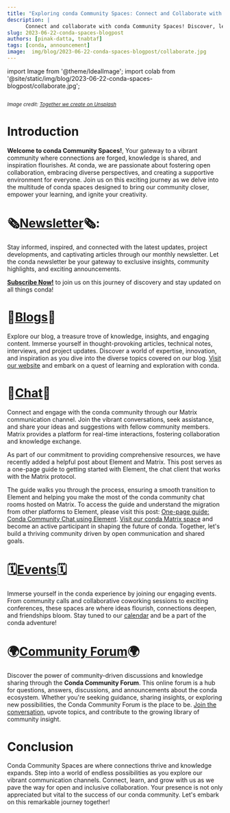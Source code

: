 ```yaml
---
title: "Exploring conda Community Spaces: Connect and Collaborate with Us!"
description: |
      Connect and collaborate with conda Community Spaces! Discover, learn, and stay connected with our vibrant community. Explore resources, gain insights, and ignite your creativity. Join us on this exciting journey!"
slug: 2023-06-22-conda-spaces-blogpost
authors: [pinak-datta, tnabtaf]
tags: [conda, announcement]
image:  img/blog/2023-06-22-conda-spaces-blogpost/collaborate.jpg
---
```


import Image from '@theme/IdealImage';
import colab from '@site/static/img/blog/2023-06-22-conda-spaces-blogpost/collaborate.jpg';

<Image img={colab}/>
<p>
    <i>
        <small>
            Image credit: <a href="https://unsplash.com/photos/bq31L0jQAjU">Together we create on Unsplash</a>
        </small>
    </i>
</p>

# Introduction

**Welcome to conda Community Spaces!**, Your gateway to a vibrant community where connections are forged, knowledge is shared, and inspiration flourishes. At conda, we are passionate about fostering open collaboration, embracing diverse perspectives, and creating a supportive environment for everyone. Join us on this exciting journey as we delve into the multitude of conda spaces designed to bring our community closer, empower your learning, and ignite your creativity.

<!-- truncate -->

# 🗞️[Newsletter](https://lists.conda.org/wws/info/announce)🗞️:

Stay informed, inspired, and connected with the latest updates, project developments, and captivating articles through our monthly newsletter. Let the conda newsletter be your gateway to exclusive insights, community highlights, and exciting announcements. 

[**Subscribe Now!**](https://lists.conda.org/wws/subscribe/announce?previous_action=info) to join us on this journey of discovery and stay updated on all things conda!

# 📖[Blogs](https://conda.org/blog)📖

Explore our blog, a treasure trove of knowledge, insights, and engaging content. Immerse yourself in thought-provoking articles, technical notes, interviews, and project updates. Discover a world of expertise, innovation, and inspiration as you dive into the diverse topics covered on our blog. 
[Visit our website](https://conda.org/blog) and embark on a quest of learning and exploration with conda.

# 💬[Chat](https://matrix.to/#/#conda:matrix.org)💬

Connect and engage with the conda community through our Matrix communication channel. Join the vibrant conversations, seek assistance, and share your ideas and suggestions with fellow community members. Matrix provides a platform for real-time interactions, fostering collaboration and knowledge exchange.

As part of our commitment to providing comprehensive resources, we have recently added a helpful post about Element and Matrix. This post serves as a one-page guide to getting started with Element, the chat client that works with the Matrix protocol. 

The guide walks you through the process, ensuring a smooth transition to Element and helping you make the most of the conda community chat rooms hosted on Matrix. To access the guide and understand the migration from other platforms to Element, please visit this post: [One-page guide: Conda Community Chat using Element](https://conda.discourse.group/t/one-page-guide-conda-community-chat-using-element/173).
[Visit our conda Matrix space](https://matrix.to/#/#conda:matrix.org) and become an active participant in shaping the future of conda. Together, let's build a thriving community driven by open communication and shared goals.

# 🗓️[Events](https://conda.org/community/calendar)🗓️

Immerse yourself in the conda experience by joining our engaging events. From community calls and collaborative coworking sessions to exciting conferences, these spaces are where ideas flourish, connections deepen, and friendships bloom. 
Stay tuned to our [calendar](https://conda.org/community/calendar) and be a part of the conda adventure!

# 🌍[Community Forum](https://conda.discourse.group/t/welcome-to-the-conda-community-forum/7)🌍
Discover the power of community-driven discussions and knowledge sharing through the **Conda Community Forum**. This online forum is a hub for questions, answers, discussions, and announcements about the conda ecosystem. Whether you're seeking guidance, sharing insights, or exploring new possibilities, the Conda Community Forum is the place to be. 
[Join the conversation](https://conda.discourse.group/t/welcome-to-the-conda-community-forum/7), upvote topics, and contribute to the growing library of community insight.

# Conclusion

Conda Community Spaces are where connections thrive and knowledge expands. Step into a world of endless possibilities as you explore our vibrant communication channels. Connect, learn, and grow with us as we pave the way for open and inclusive collaboration. Your presence is not only appreciated but vital to the success of our conda community. Let's embark on this remarkable journey together!
